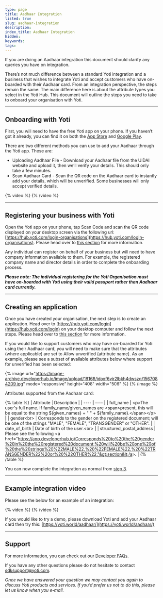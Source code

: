```yaml
---
type: page
title: Aadhaar Integration
listed: true
slug: aadhaar-integration
description: 
index_title: Aadhaar Integration
hidden: 
keywords: 
tags: 
---
```


If you are doing an Aadhaar integration this document should clarify any queries you have on integration.

There’s not much difference between a standard Yoti integration and a business that wishes to integrate Yoti and accept customers who have on-boarded with their Aadhaar card. From an integration perspective, the steps remain the same. The main difference here is about the attribute types you select in the Yoti Hub. This document will outline the steps you need to take to onboard your organisation with Yoti.

---

## Onboarding with Yoti

First, you will need to have the free Yoti app on your phone. If you haven’t got it already, you can find it on both the [App Store](https://itunes.apple.com/gb/app/yoti-your-digital-identity-app/id983980808) and [Google Play](https://play.google.com/store/apps/details?id=com.yoti.mobile.android.live).

There are two different methods you can use to add your Aadhaar through the Yoti app. These are:

- Uploading Aadhaar File - Download your Aadhaar file from the UIDAI website and upload it, then we’ll verify your details. This should only take a few minutes.
- Scan Aadhaar Card - Scan the QR code on the Aadhaar card to instantly add your details, which will be unverified. Some businesses will only accept verified details.

{% video %}
{% /video %}

---

## Registering your business with Yoti

Open the Yoti app on your phone, tap Scan Code and scan the QR code displayed on your desktop screen via the following url:[https://hub.yoti.com/login-organisations](https://hub.yoti.com/login-organisations). Please head over to [this section](/yoti-app/web-integration#step-1-creating-an-organisation) for more information.

Any individual can register on behalf of your business but will need to have company information available to them. For example, the registered company name and director details in order to complete the onboarding process.

_**Please note: The individual registering for the Yoti Organisation must have on-boarded with Yoti using their valid passport rather than Aadhaar card currently.**_

---

## Creating an application

Once you have created your organisation, the next step is to create an application. Head over to [https://hub.yoti.com/login](https://hub.yoti.com/login) on your desktop computer and follow the next steps. Please head over to [this section](/yoti-app/web-integration#step-2-creating-an-application) for more information.

If you would like to support customers who may have on-boarded for Yoti using their Aadhaar card, you will need to make sure that the attributes (where applicable) are set to Allow unverified {attribute name}. As an example, please see a subset of available attributes below where support for unverified has been selected:

{% image url="https://image-archive.developerhub.io/image/upload/18168/idoxf6vir2lbkh4dwszq/1567084209.jpg" mode="responsive" height="408" width="506" %}
{% /image %}

Attributes supported from the Aadhaar card:

{% table %}
| Attribute | Description | 
| ---- | ---- | 
| full_name | &lt;p&gt;The user's full name. If family_name/given_names are&nbsp;&lt;span&gt;present, this will be equal to the string ${given_names} + " " + ${family_name}.&lt;/span&gt;&lt;/p&gt; | 
| gender&lt;br&gt; | Corresponds to the gender on the registered document; will be one of the strings "MALE", "FEMALE", "TRANSGENDER" or "OTHER". | 
| date_of_birth | Date of birth of the user.&lt;br&gt; | 
| structured_postal_address | Please see the following &lt;a href="https://app.developerhub.io/Corresponds%20to%20the%20gender%20in%20the%20registered%20document;%20will%20be%20one%20of%20the%20strings%20%22MALE%22,%20%22FEMALE%22,%20%22TRANSGENDER%22%20or%20%22OTHER%22."&gt;section&lt;/a&gt;. | 
{% /table %}

You can now complete the integration as normal from [step 3](/yoti-app/web-integration#step-3-front-end-integration).

---

## Example integration video

Please see the below for an example of an integration:

{% video %}
{% /video %}

If you would like to try a demo, please download Yoti and add your Aadhaar card then try this: [https://yoti.world/aadhaar/](https://yoti.world/aadhaar/)

---

## Support

For more information, you can check out our [Developer FAQs](https://yoti.zendesk.com/hc/en-us/categories/115000656265-Developer-FAQs).

If you have any other questions please do not hesitate to contact [sdksupport@yoti.com](mailto:sdksupport@yoti.com).

_Once we have answered your question we may contact you again to discuss Yoti products and services. If you’d prefer us not to do this, please let us know when you e-mail._